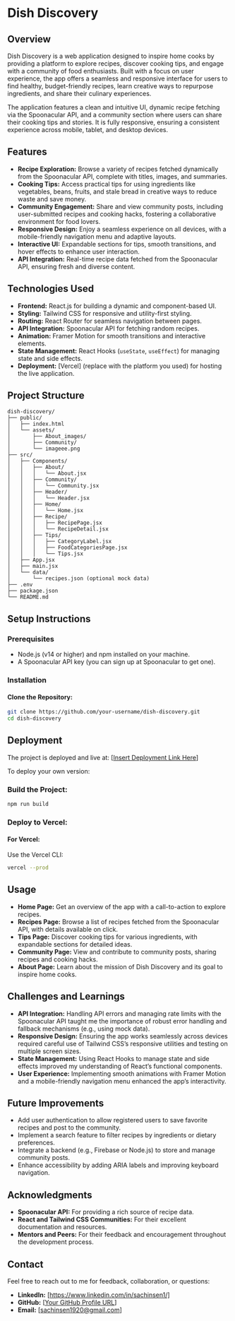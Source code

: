 # Dish Discovery

## Overview

Dish Discovery is a web application designed to inspire home cooks by providing a platform to explore recipes, discover cooking tips, and engage with a community of food enthusiasts. Built with a focus on user experience, the app offers a seamless and responsive interface for users to find healthy, budget-friendly recipes, learn creative ways to repurpose ingredients, and share their culinary experiences.

The application features a clean and intuitive UI, dynamic recipe fetching via the Spoonacular API, and a community section where users can share their cooking tips and stories. It is fully responsive, ensuring a consistent experience across mobile, tablet, and desktop devices.

## Features

- **Recipe Exploration:** Browse a variety of recipes fetched dynamically from the Spoonacular API, complete with titles, images, and summaries.
- **Cooking Tips:** Access practical tips for using ingredients like vegetables, beans, fruits, and stale bread in creative ways to reduce waste and save money.
- **Community Engagement:** Share and view community posts, including user-submitted recipes and cooking hacks, fostering a collaborative environment for food lovers.
- **Responsive Design:** Enjoy a seamless experience on all devices, with a mobile-friendly navigation menu and adaptive layouts.
- **Interactive UI:** Expandable sections for tips, smooth transitions, and hover effects to enhance user interaction.
- **API Integration:** Real-time recipe data fetched from the Spoonacular API, ensuring fresh and diverse content.

## Technologies Used

- **Frontend:** React.js for building a dynamic and component-based UI.
- **Styling:** Tailwind CSS for responsive and utility-first styling.
- **Routing:** React Router for seamless navigation between pages.
- **API Integration:** Spoonacular API for fetching random recipes.
- **Animation:** Framer Motion for smooth transitions and interactive elements.
- **State Management:** React Hooks (`useState`, `useEffect`) for managing state and side effects.
- **Deployment:** [Vercel] (replace with the platform you used) for hosting the live application.

## Project Structure

```
dish-discovery/
├── public/
│   ├── index.html
│   └── assets/
│       ├── About_images/
│       ├── Community/
│       └── imageee.png
├── src/
│   ├── Components/
│   │   ├── About/
│   │   │   └── About.jsx
│   │   ├── Community/
│   │   │   └── Community.jsx
│   │   ├── Header/
│   │   │   └── Header.jsx
│   │   ├── Home/
│   │   │   └── Home.jsx
│   │   ├── Recipe/
│   │   │   ├── RecipePage.jsx
│   │   │   └── RecipeDetail.jsx
│   │   ├── Tips/
│   │   │   ├── CategoryLabel.jsx
│   │   │   ├── FoodCategoriesPage.jsx
│   │   │   └── Tips.jsx
│   ├── App.jsx
│   ├── main.jsx
│   └── data/
│       └── recipes.json (optional mock data)
├── .env
├── package.json
└── README.md
```

## Setup Instructions

### Prerequisites

- Node.js (v14 or higher) and npm installed on your machine.
- A Spoonacular API key (you can sign up at Spoonacular to get one).

### Installation

#### Clone the Repository:

```bash
git clone https://github.com/your-username/dish-discovery.git
cd dish-discovery
```

## Deployment

The project is deployed and live at: [[Insert Deployment Link Here](https://dishdishcovery.vercel.app/)]

To deploy your own version:

### Build the Project:

```bash
npm run build
```

### Deploy to Vercel:

#### For Vercel:

Use the Vercel CLI:

```bash
vercel --prod
```

## Usage

- **Home Page:** Get an overview of the app with a call-to-action to explore recipes.
- **Recipes Page:** Browse a list of recipes fetched from the Spoonacular API, with details available on click.
- **Tips Page:** Discover cooking tips for various ingredients, with expandable sections for detailed ideas.
- **Community Page:** View and contribute to community posts, sharing recipes and cooking hacks.
- **About Page:** Learn about the mission of Dish Discovery and its goal to inspire home cooks.

## Challenges and Learnings

- **API Integration:** Handling API errors and managing rate limits with the Spoonacular API taught me the importance of robust error handling and fallback mechanisms (e.g., using mock data).
- **Responsive Design:** Ensuring the app works seamlessly across devices required careful use of Tailwind CSS’s responsive utilities and testing on multiple screen sizes.
- **State Management:** Using React Hooks to manage state and side effects improved my understanding of React’s functional components.
- **User Experience:** Implementing smooth animations with Framer Motion and a mobile-friendly navigation menu enhanced the app’s interactivity.

## Future Improvements

- Add user authentication to allow registered users to save favorite recipes and post to the community.
- Implement a search feature to filter recipes by ingredients or dietary preferences.
- Integrate a backend (e.g., Firebase or Node.js) to store and manage community posts.
- Enhance accessibility by adding ARIA labels and improving keyboard navigation.

## Acknowledgments

- **Spoonacular API:** For providing a rich source of recipe data.
- **React and Tailwind CSS Communities:** For their excellent documentation and resources.
- **Mentors and Peers:** For their feedback and encouragement throughout the development process.

## Contact

Feel free to reach out to me for feedback, collaboration, or questions:

- **LinkedIn:** [https://www.linkedin.com/in/sachinsen1/]
- **GitHub:** [[Your GitHub Profile URL](https://github.com/Sachinsen7)]
- **Email:** [sachinsen1920@gmail.com]
